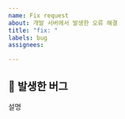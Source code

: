 ```yaml
---
name: Fix request
about: 개발 서버에서 발생한 오류 해결
title: "fix: "
labels: bug
assignees:

---
```


## 🐞 발생한 버그

설명
